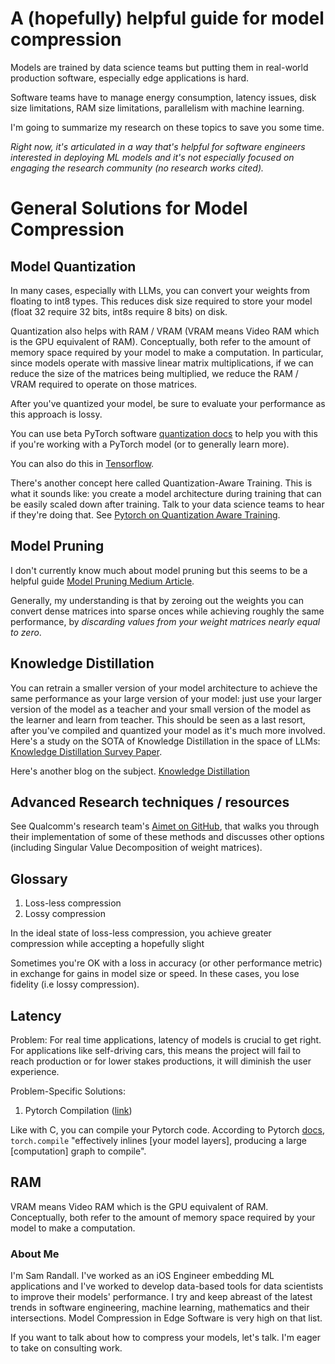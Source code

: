 
# A (hopefully) helpful guide for model compression

Models are trained by data science teams but putting them in real-world production software, especially edge applications is hard.

Software teams have to manage energy consumption, latency issues, disk size limitations, RAM size limitations, parallelism with machine learning.

I'm going to summarize my research on these topics to save you some time. 

*Right now, it's articulated in a way that's helpful for software engineers interested in deploying ML models and it's not especially focused on engaging the research community (no research works cited).*


# General Solutions for Model Compression

## Model Quantization

In many cases, especially with LLMs, you can convert your weights from floating to int8 types. This reduces disk size required to store your model (float 32 require 32 bits, int8s require 8 bits) on disk. 

Quantization also helps with RAM / VRAM (VRAM means Video RAM which is the GPU equivalent of RAM). Conceptually, both refer to the amount of memory space required by your model to make a computation. In particular, since models operate with massive linear matrix multiplications, if we can reduce the size of the matrices being multiplied, we reduce the RAM / VRAM required to operate on those matrices.

After you've quantized your model, be sure to evaluate your performance as this approach is lossy.

You can use beta PyTorch software <a href="https://pytorch.org/docs/main/quantization.html" target="_blank">quantization docs</a> to help you with this if you're working with a PyTorch model (or to generally learn more).

You can also do this in [Tensorflow](https://www.tensorflow.org/model_optimization/guide/quantization/post_training). 

There's another concept here called Quantization-Aware Training. This is what it sounds like: you create a model architecture during training that can be easily scaled down after training. Talk to your data science teams to hear if they're doing that. See [Pytorch on Quantization Aware Training](https://pytorch.org/blog/quantization-aware-training/).

## Model Pruning

I don't currently know much about model pruning but this seems to be a helpful guide [Model Pruning Medium Article](https://towardsdatascience.com/how-to-prune-neural-networks-with-pytorch-ebef60316b91).

Generally, my understanding is that by zeroing out the weights you can convert dense matrices into sparse onces while achieving roughly the same performance, by *discarding values from your weight matrices nearly equal to zero*.

## Knowledge Distillation

You can retrain a smaller version of your model architecture to achieve the same performance as your large version of your model: just use your larger version of the model as a teacher and your small version of the model as the learner and learn from teacher. This should be seen as a last resort, after you've compiled and quantized your model as it's much more involved. 
Here's a study on the SOTA of Knowledge Distillation in the space of LLMs:
[Knowledge Distillation Survey Paper](https://arxiv.org/abs/2402.13116).

Here's another blog on the subject. 
[Knowledge Distillation](https://medium.com/@nminhquang380/knowledge-distillation-explained-model-compression-49517b039429)

## Advanced Research techniques / resources

See Qualcomm's research team's [Aimet on GitHub](https://github.com/quic/aimet), that walks you through their implementation of some of these methods and discusses other options (including Singular Value Decomposition of weight matrices).

## Glossary

1. Loss-less compression
2. Lossy compression

In the ideal state of loss-less compression, you achieve greater compression while accepting a hopefully slight 

Sometimes you're OK with a loss in accuracy (or other performance metric) in exchange for gains in model size or speed. In these cases, you lose fidelity (i.e lossy compression). 

## Latency

Problem: For real time applications, latency of models is crucial to get right. For applications like self-driving cars, this means the project will fail to reach production or for lower stakes productions, it will diminish the user experience.

Problem-Specific Solutions:
1. Pytorch Compilation 
(<a href="https://pytorch.org/docs/stable/generated/torch.compile.html" target="_blank">link</a>)
    
Like with C, you can compile your Pytorch code. According to Pytorch <a href="https://pytorch.org/tutorials/recipes/regional_compilation.html" target="_blank">docs</a>, `torch.compile` "effectively inlines [your model layers], producing a large [computation] graph to compile". 

## RAM

VRAM means Video RAM which is the GPU equivalent of RAM. Conceptually, both refer to the amount of memory space required by your model to make a computation.

### About Me

I'm Sam Randall. I've worked as an iOS Engineer embedding ML applications and I've worked to develop data-based tools for data scientists to improve their models' performance. I try and keep abreast of the latest trends in software engineering, machine learning, mathematics and their intersections. Model Compression in Edge Software is very high on that list.

If you want to talk about how to compress your models, let's talk. I'm eager to take on consulting work. 